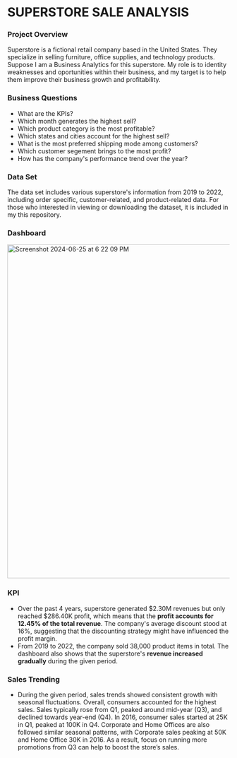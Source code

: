 # SUPERSTORE SALE ANALYSIS

### Project Overview 
Superstore is a fictional retail company based in the United States. They specialize in selling furniture, office supplies, and technology products. Suppose I am a Business Analytics for this superstore. My role is to identity weaknesses and oportunities within their business, and my target is to help them improve their business growth and profitability.

### Business Questions
- What are the KPIs?  
- Which month generates the highest sell? 
- Which product category is the most profitable? 
- Which states and cities account for the highest sell?
- What is the most preferred shipping mode among customers? 
- Which customer segement brings to the most profit? 
- How has the company's performance trend over the year?

### Data Set
The data set includes various superstore's information from 2019 to 2022, including order specific, customer-related, and product-related data. For those who interested in viewing or downloading the dataset, it is included in my this repository. 

### Dashboard
<img width="756" alt="Screenshot 2024-06-25 at 6 22 09 PM" src="https://github.com/SueTan309/SuperStore-Sale-Analysis/assets/169891418/00e7e676-ea6d-426c-bf83-0742695c0813">

### KPI
- Over the past 4 years, superstore generated $2.30M revenues but only reached $286.40K profit, which means that the **profit accounts for 12.45% of the total revenue**. The company's average discount stood at 16%, suggesting that the discounting strategy might have influenced the profit margin.
- From 2019 to 2022, the company sold 38,000 product items in total. The dashboard also shows that the superstore's **revenue increased gradually** during the given period.

### Sales Trending  
- During the given period, sales trends showed consistent growth with seasonal fluctuations. Overall, consumers accounted for the highest sales. Sales typically rose from Q1, peaked around mid-year (Q3), and declined towards year-end (Q4). In 2016, consumer sales started at 25K in Q1, peaked at 100K in Q4. Corporate and Home Offices are also followed similar seasonal patterns, with Corporate sales peaking at 50K and Home Office 30K in 2016. As a result, focus on running more promotions from Q3 can help to boost the store’s sales.
 
